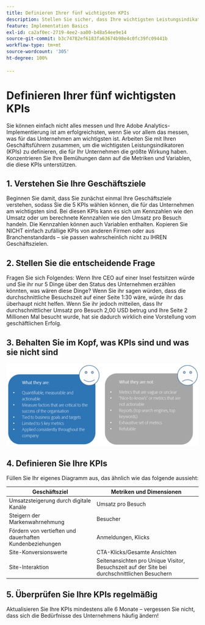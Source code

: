 ```yaml
---
title: Definieren Ihrer fünf wichtigsten KPIs
description: Stellen Sie sicher, dass Ihre wichtigsten Leistungsindikatoren sowie die zugehörigen Metriken und Dimensionen eng an Ihren geschäftlichen Anforderungen ausgerichtet sind.
feature: Implementation Basics
exl-id: ca2af0ec-2719-4ee2-aa00-b48a54ee9e14
source-git-commit: b3c74782ef6183fa63674b98e4c0fc39fc09441b
workflow-type: tm+mt
source-wordcount: '305'
ht-degree: 100%

---
```


# Definieren Ihrer fünf wichtigsten KPIs

Sie können einfach nicht alles messen und Ihre Adobe Analytics-Implementierung ist am erfolgreichsten, wenn Sie vor allem das messen, was für das Unternehmen am wichtigsten ist. Arbeiten Sie mit Ihren Geschäftsführern zusammen, um die wichtigsten Leistungsindikatoren (KPIs) zu definieren, die für Ihr Unternehmen die größte Wirkung haben. Konzentrieren Sie Ihre Bemühungen dann auf die Metriken und Variablen, die diese KPIs unterstützen.

## 1. Verstehen Sie Ihre Geschäftsziele

Beginnen Sie damit, dass Sie zunächst einmal Ihre Geschäftsziele verstehen, sodass Sie die 5 KPIs wählen können, die für das Unternehmen am wichtigsten sind. Bei diesen KPIs kann es sich um Kennzahlen wie den Umsatz oder um berechnete Kennzahlen wie den Umsatz pro Besuch handeln. Die Kennzahlen können auch Variablen enthalten. Kopieren Sie NICHT einfach zufällige KPIs von anderen Firmen oder aus Branchenstandards – sie passen wahrscheinlich nicht zu IHREN Geschäftszielen.

## 2. Stellen Sie die entscheidende Frage

Fragen Sie sich Folgendes: Wenn Ihre CEO auf einer Insel festsitzen würde und Sie ihr nur 5 Dinge über den Status des Unternehmen erzählen könnten, was wären diese Dinge? Wenn Sie ihr sagen würden, dass die durchschnittliche Besuchszeit auf einer Seite 1:30 wäre, würde ihr das überhaupt nicht helfen. Wenn Sie ihr jedoch mitteilen, dass Ihr durchschnittlicher Umsatz pro Besuch 2,00 USD betrug und Ihre Seite 2 Millionen Mal besucht wurde, hat sie dadurch wirklich eine Vorstellung vom geschäftlichen Erfolg.

## 3. Behalten Sie im Kopf, was KPIs sind und was sie nicht sind

![](assets/kpis.png)

## 4. Definieren Sie Ihre KPIs

Füllen Sie Ihr eigenes Diagramm aus, das ähnlich wie das folgende aussieht:

| Geschäftsziel | Metriken und Dimensionen |
| --- | --- |
| Umsatzsteigerung durch digitale Kanäle | Umsatz pro Besuch |
| Steigern der Markenwahrnehmung | Besucher |
| Fördern von vertieften und dauerhaften Kundenbeziehungen | Anmeldungen, Klicks |
| Site-Konversionswerte | CTA-Klicks/Gesamte Ansichten |
| Site-Interaktion | Seitenansichten pro Unique Visitor, Besuchszeit auf der Site bei durchschnittlichen Besuchern |

## 5. Überprüfen Sie Ihre KPIs regelmäßig

Aktualisieren Sie Ihre KPIs mindestens alle 6 Monate – vergessen Sie nicht, dass sich die Bedürfnisse des Unternehmens häufig ändern!
